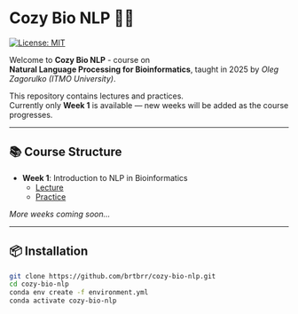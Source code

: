 # Cozy Bio NLP 🌱📖

[![License: MIT](https://img.shields.io/badge/Code-MIT-green.svg)](https://opensource.org/licenses/MIT)

Welcome to **Cozy Bio NLP** - course on  
**Natural Language Processing for Bioinformatics**, taught in 2025 by *Oleg Zagorulko (ITMO University)*.  

This repository contains lectures and practices.  
Currently only **Week 1** is available — new weeks will be added as the course progresses.  

---

## 📚 Course Structure

- **Week 1**: Introduction to NLP in Bioinformatics  
  - [Lecture](https://drive.google.com/file/d/1pTUgeVnoxCGNR64kKqBr8nWGcEsrQIOC/view?usp=sharing)  
  - [Practice](week01_intro/cancer_prediction.ipynb)  

*More weeks coming soon...*  

---

## 📦 Installation

```bash
git clone https://github.com/brtbrr/cozy-bio-nlp.git
cd cozy-bio-nlp
conda env create -f environment.yml
conda activate cozy-bio-nlp
